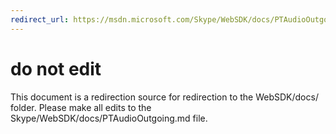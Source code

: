 ```yaml
---
redirect_url: https://msdn.microsoft.com/Skype/WebSDK/docs/PTAudioOutgoing
---
```

# do not edit
This document is a redirection source for redirection to the WebSDK/docs/ folder. Please make all edits to the Skype/WebSDK/docs/PTAudioOutgoing.md file.

